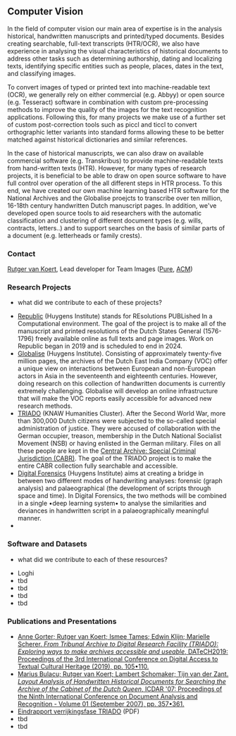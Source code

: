 ## Computer Vision

In the field of computer vision our main area of expertise is in  the analysis historical, handwritten manuscripts and printed/typed documents. Besides creating searchable, full-text transcripts (HTR/OCR), we also have experience in analysing the visual characteristics of historical documents to address other tasks such as determining authorship, dating and localizing texts, identifying specific entities such as people, places, dates in the text, and classifying images. 

To convert images of typed or printed text into machine-readable text (OCR), we generally rely on either commercial (e.g. Abbyy) or open source (e.g. Tesseract) software in combination with custom pre-processing methods to improve the quality of the images for the text recognition applications. Following this, for many projects we make use of a further set of custom post-correction tools such as piccl and ticcl to convert orthographic letter variants into standard forms allowing these to be better matched against historical dictionaries and similar references. 

In the case of historical manuscripts, we can also draw on available commercial software (e.g. Transkribus) to provide machine-readable texts from hand-written texts (HTR). However, for many types of research projects, it is beneficial to be able to draw on open source software to have full control over operation of the all different steps in HTR process. To this end, we have created our own machine learning based HTR software for the National Archives and the Globalise proejcts to transcribe over ten million, 16-18th century handwritten Dutch manuscript pages. In addition, we've developed open source tools to aid researchers with the automatic classification and clustering of different document types (e.g. wills, contracts, letters..) and to support searches on the basis of similar parts of a document (e.g. letterheads or family crests).


### Contact

[Rutger van Koert](mailto:rutger.van.koert@di.huc.knaw.nl), Lead developer for Team Images ([Pure](https://pure.knaw.nl/portal/en/persons/rutger-koert-van), [ACM](https://dl.acm.org/profile/81339533737))

### Research Projects

+ what did we contribute to each of these projects?

- [Republic](https://en.huygens.knaw.nl/projecten/resoluties-staten-generaal-1576-1796-de-oerbronnen-van-de-parlementaire-democratie/?noredirect=en_GB) (Huygens Institute) stands for REsolutions PUBLished In a Computational environment. The goal of the project is to make all of the manuscript and printed resolutions of the Dutch States General (1576-1796) freely available online as full texts and page images. Work on Republic began in 2019 and is scheduled to end in 2024.
- [Globalise](https://globalise.huygens.knaw.nl) (Huygens Institute). Consisting of approximately twenty-five million pages, the archives of the Dutch East India Company (VOC) offer a unique view on interactions between European and non-European actors in Asia in the seventeenth and eighteenth centuries. However, doing research on this collection of handwritten documents is currently extremely challenging. Globalise will develop an online infrastructure that will make the VOC reports easily accessible for advanced new research methods. 
- [TRIADO](https://www.oorlogsbronnen.nl/nieuws/veelbelovende-resultaten-onderzoek-naar-digitaal-doorzoekbaar-maken-cabr) (KNAW Humanities Cluster). After the Second World War, more than 300,000 Dutch citizens were subjected to the so-called special administration of justice. They were accused of collaboration with the German occupier, treason, membership in the Dutch National Socialist Movement (NSB) or having enlisted in the German military. Files on all these people are kept in the [Central Archive: Special Criminal Jurisdiction (CABR)](https://www.nationaalarchief.nl/onderzoeken/zoekhulpen/tweede-wereldoorlog-centraal-archief-bijzondere-rechtspleging-cabr). The goal of the TRIADO project is to make the entire CABR collection fully searchable and accessible.
- [Digital Forensics](https://www.huygens.knaw.nl/projecten/digital-forensics-for-historical-documents/?noredirect=nl_NL) (Huygens Institute) aims at creating a bridge in between two different modes of handwriting analyses: forensic (graph analysis) and palaeographical (the development of scripts through space and time). In Digital Forensics, the two methods will be combined in a single •deep learning system• to analyse the similarities and deviances in handwritten script in a palaeographically meaningful manner. 
- 
### Software and Datasets

+ what did we contribute to each of these resources?

- Loghi
- tbd
- tbd
- tbd
- tbd

### Publications and Presentations


- [Anne Gorter; Rutger van Koert; Ismee Tames; Edwin Klijn; Marielle Scherer. _From Tribunal Archive to Digital Research Facility (TRIADO): Exploring ways to make archives accessible and useable_, DATeCH2019: Proceedings of the 3rd International Conference on Digital Access to Textual Cultural Heritage (2019), pp. 105•110.](https://doi.org/10.1145/3322905.3322906)
 - [Marius Bulacu; Rutger van Koert; Lambert Schomaker; Tijn van der Zant. _Layout Analysis of Handwritten Historical Documents for Searching the Archive of the Cabinet of the Dutch Queen_, ICDAR '07: Proceedings of the Ninth International Conference on Document Analysis and Recognition - Volume 01 (September 2007), pp. 357•361.](https://dl.acm.org/doi/10.5555/1304595.1304749)
- [Eindrapport verrijkingsfase TRIADO](https://www.oorlogsbronnen.nl/sites/default/files/20190517_eindrapportTRIADO%20verrijkingsfase_0.pdf) (PDF)
- tbd
- tbd 

